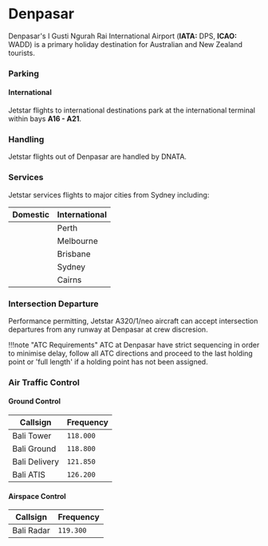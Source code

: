 # Denpasar
Denpasar's I Gusti Ngurah Rai International Airport (**IATA:** DPS, **ICAO:** WADD) is a primary holiday destination for Australian and New Zealand tourists.

### Parking

#### International
Jetstar flights to international destinations park at the international terminal within bays **A16 - A21**.

### Handling
Jetstar flights out of Denpasar are handled by DNATA.

### Services
Jetstar services flights to major cities from Sydney including:

| Domestic | International |
| -------- | ------- |
|       | Perth |
|       | Melbourne  |
|       | Brisbane |
|       | Sydney |
|       | Cairns |

### Intersection Departure
Performance permitting, Jetstar A320/1/neo aircraft can accept intersection departures from any runway at Denpasar at crew discresion.

!!!note "ATC Requirements"
    ATC at Denpasar have strict sequencing in order to minimise delay, follow all ATC directions and proceed to the last holding point or 'full length' if a holding point has not been assigned.

### Air Traffic Control

#### Ground Control
| Callsign | Frequency |
| -------- | --------- |
| Bali Tower | `118.000` |
| Bali Ground| `118.800` |
| Bali Delivery | `121.850` |
| Bali ATIS | `126.200` |

#### Airspace Control
| Callsign | Frequency |
| -------- | --------- |
| Bali Radar | `119.300` |